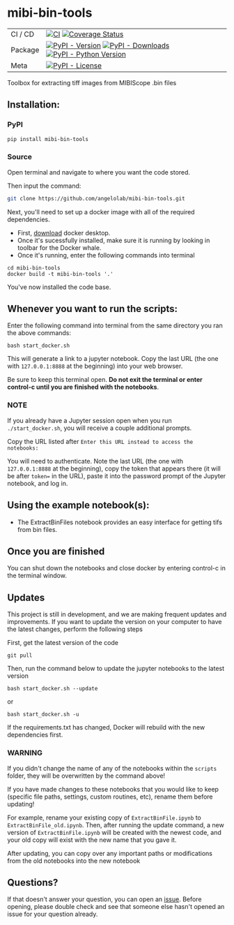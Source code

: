 # mibi-bin-tools
<div align="center">

| | | 
| ---        |    ---  |
| CI / CD | [![CI](https://github.com/angelolab/mibi-bin-tools/actions/workflows/ci.yml/badge.svg)](https://github.com/angelolab/mibi-bin-tools/actions/workflows/ci.yml) [![Coverage Status](https://coveralls.io/repos/github/angelolab/mibi-bin-tools/badge.svg?branch=master)](https://coveralls.io/github/angelolab/mibi-bin-tools?branch=master) |
| Package | [![PyPI - Version](https://img.shields.io/pypi/v/mibi-bin-tools.svg?logo=pypi&label=PyPI&logoColor=gold)](https://pypi.org/project/mibi-bin-tools/) [![PyPI - Downloads](https://img.shields.io/pypi/dm/mibi-bin-tools.svg?color=blue&label=Downloads&logo=pypi&logoColor=gold)](https://pypi.org/project/mibi-bin-tools/) [![PyPI - Python Version](https://img.shields.io/pypi/pyversions/mibi-bin-tools.svg?logo=python&label=Python&logoColor=gold)](https://pypi.org/project/mibi-bin-tools/) |
|Meta | [![PyPI - License](https://img.shields.io/pypi/l/mibi-bin-tools?color=9400d3)](LICENSE) |

</div>

Toolbox for extracting tiff images from MIBIScope .bin files 

## Installation:

### PyPI

```sh
pip install mibi-bin-tools
```

### Source
Open terminal and navigate to where you want the code stored.

Then input the command:

```sh
git clone https://github.com/angelolab/mibi-bin-tools.git
```

Next, you'll need to set up a docker image with all of the required dependencies.
 - First, [download](https://hub.docker.com/?overlay=onboarding) docker desktop. 
 - Once it's sucessfully installed, make sure it is running by looking in toolbar for the Docker whale.
 - Once it's running, enter the following commands into terminal 

```
cd mibi-bin-tools
docker build -t mibi-bin-tools '.'
``` 

You've now installed the code base. 

## Whenever you want to run the scripts:

Enter the following command into terminal from the same directory you ran the above commands:

```
bash start_docker.sh
``` 

This will generate a link to a jupyter notebook. Copy the last URL (the one with `127.0.0.1:8888` at the beginning) into your web browser.

Be sure to keep this terminal open.  **Do not exit the terminal or enter control-c until you are finished with the notebooks**.

### NOTE

If you already have a Jupyter session open when you run `./start_docker.sh`, you will receive a couple additional prompts. 

Copy the URL listed after `Enter this URL instead to access the notebooks:` 

You will need to authenticate. Note the last URL (the one with `127.0.0.1:8888` at the beginning), copy the token that appears there (it will be after `token=` in the URL), paste it into the password prompt of the Jupyter notebook, and log in.

## Using the example notebook(s):
- The ExtractBinFiles notebook provides an easy interface for getting tifs from bin files. 

## Once you are finished

You can shut down the notebooks and close docker by entering control-c in the terminal window.

## Updates

This project is still in development, and we are making frequent updates and improvements. If you want to update the version on your computer to have the latest changes, perform the following steps

First, get the latest version of the code

```
git pull
```

Then, run the command below to update the jupyter notebooks to the latest version
```
bash start_docker.sh --update
```
or
```
bash start_docker.sh -u
```

If the requirements.txt has changed, Docker will rebuild with the new dependencies first.

### WARNING

If you didn't change the name of any of the notebooks within the `scripts` folder, they will be overwritten by the command above!

If you have made changes to these notebooks that you would like to keep (specific file paths, settings, custom routines, etc), rename them before updating!

For example, rename your existing copy of `ExtractBinFile.ipynb` to `ExtractBinFile_old.ipynb`. Then, after running the update command, a new version of `ExtractBinFile.ipynb` will be created with the newest code, and your old copy will exist with the new name that you gave it. 

After updating, you can copy over any important paths or modifications from the old notebooks into the new notebook

## Questions?

If that doesn't answer your question, you can open an [issue](https://github.com/angelolab/mibi-bin-tools/issues). Before opening, please double check and see that someone else hasn't opened an issue for your question already. 
